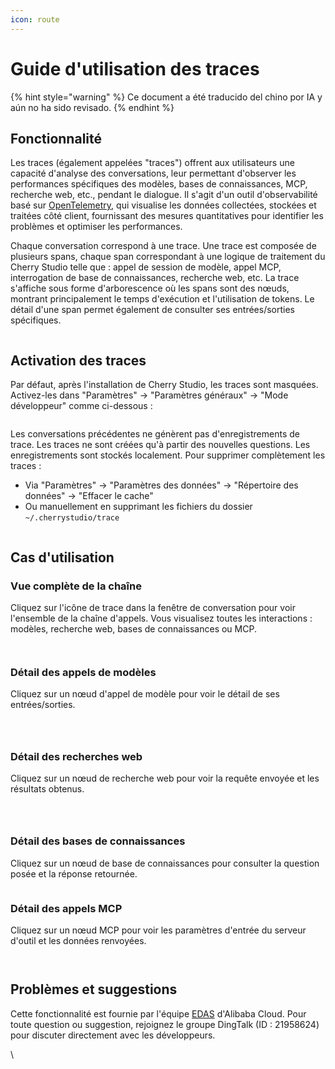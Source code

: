 ```yaml
---
icon: route
---
```

# Guide d'utilisation des traces


{% hint style="warning" %}
Ce document a été traducido del chino por IA y aún no ha sido revisado.
{% endhint %}




## Fonctionnalité

Les traces (également appelées "traces") offrent aux utilisateurs une capacité d'analyse des conversations, leur permettant d'observer les performances spécifiques des modèles, bases de connaissances, MCP, recherche web, etc., pendant le dialogue. Il s'agit d'un outil d'observabilité basé sur [OpenTelemetry](https://opentelemetry.io/docs/languages/js/), qui visualise les données collectées, stockées et traitées côté client, fournissant des mesures quantitatives pour identifier les problèmes et optimiser les performances.

Chaque conversation correspond à une trace. Une trace est composée de plusieurs spans, chaque span correspondant à une logique de traitement du Cherry Studio telle que : appel de session de modèle, appel MCP, interrogation de base de connaissances, recherche web, etc. La trace s'affiche sous forme d'arborescence où les spans sont des nœuds, montrant principalement le temps d'exécution et l'utilisation de tokens. Le détail d'une span permet également de consulter ses entrées/sorties spécifiques.

<figure><img src="../.gitbook/assets/trace2.gif" alt=""><figcaption></figcaption></figure>

## Activation des traces

Par défaut, après l'installation de Cherry Studio, les traces sont masquées. Activez-les dans "Paramètres" → "Paramètres généraux" → "Mode développeur" comme ci-dessous :

<figure><img src="../.gitbook/assets/image (84).png" alt=""><figcaption></figcaption></figure>

Les conversations précédentes ne génèrent pas d'enregistrements de trace. Les traces ne sont créées qu'à partir des nouvelles questions. Les enregistrements sont stockés localement. Pour supprimer complètement les traces : 
- Via "Paramètres" → "Paramètres des données" → "Répertoire des données" → "Effacer le cache"
- Ou manuellement en supprimant les fichiers du dossier `~/.cherrystudio/trace`

<figure><img src="../.gitbook/assets/image (85).png" alt=""><figcaption></figcaption></figure>

## Cas d'utilisation

### Vue complète de la chaîne

Cliquez sur l'icône de trace dans la fenêtre de conversation pour voir l'ensemble de la chaîne d'appels. Vous visualisez toutes les interactions : modèles, recherche web, bases de connaissances ou MCP.

<figure><img src="../.gitbook/assets/image (1) (1).png" alt=""><figcaption></figcaption></figure>

<figure><img src="../.gitbook/assets/image (86).png" alt=""><figcaption></figcaption></figure>

### Détail des appels de modèles

Cliquez sur un nœud d'appel de modèle pour voir le détail de ses entrées/sorties.

<figure><img src="../.gitbook/assets/image (87).png" alt=""><figcaption></figcaption></figure>

<figure><img src="../.gitbook/assets/image (88).png" alt=""><figcaption></figcaption></figure>

<figure><img src="../.gitbook/assets/image (89).png" alt=""><figcaption></figcaption></figure>

### Détail des recherches web

Cliquez sur un nœud de recherche web pour voir la requête envoyée et les résultats obtenus.

<figure><img src="../.gitbook/assets/image (2) (1).png" alt=""><figcaption></figcaption></figure>

<figure><img src="../.gitbook/assets/image (150).png" alt=""><figcaption></figcaption></figure>

<figure><img src="../.gitbook/assets/image (151).png" alt=""><figcaption></figcaption></figure>

### Détail des bases de connaissances

Cliquez sur un nœud de base de connaissances pour consulter la question posée et la réponse retournée.

<figure><img src="../.gitbook/assets/image (152).png" alt=""><figcaption></figcaption></figure>

### Détail des appels MCP

Cliquez sur un nœud MCP pour voir les paramètres d'entrée du serveur d'outil et les données renvoyées.

<figure><img src="../.gitbook/assets/image (153).png" alt=""><figcaption></figcaption></figure>

<figure><img src="../.gitbook/assets/image (154).png" alt=""><figcaption></figcaption></figure>

## Problèmes et suggestions

Cette fonctionnalité est fournie par l'équipe [EDAS](https://www.aliyun.com/product/edas) d'Alibaba Cloud. Pour toute question ou suggestion, rejoignez le groupe DingTalk (ID : 21958624) pour discuter directement avec les développeurs.

\